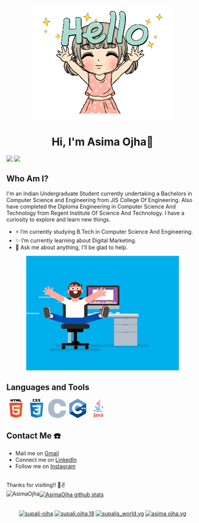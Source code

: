 <!---
- 👋 Hi, I’m Asima Ojha
- 👀 I’m interested in ...
- 🌱 I’m currently learning ...
- 💞️ I’m looking to collaborate on ...
- 📫 How to reach me ...


AsimaOjha/AsimaOjha is a ✨ special ✨ repository because its `README.md` (this file) appears on your GitHub profile.
You can click the Preview link to take a look at your changes.
--->
<p align="center"> <img src="https://github.com/AsimaOjha/AsimaOjha/blob/main/asset/hi-icegif-2.gif" alt="hello" /> </p>
<h1 align="center">Hi, I'm Asima Ojha👋</h1>

![](https://visitor-badge.glitch.me/badge?page_id=AsimaOjha.AsimaOjha)
<a href=https://github.com/TesseractCoding/NeoAlgo>
   <img src=https://img.shields.io/badge/NeoAlgo-Contributor-brightgreen>
</a>

## Who Am I?

I'm an Indian Undergraduate Student currently undertaking a Bachelors in Computer Science and Engineering from JIS College Of Engineering. Also have completed the Diploma Engineering in Computer Science And Technology from Regent Institute Of Science And Technology. I have a curiosity to explore and learn new things. 

- ⚡ I’m currently studying B.Tech in Computer Science And Engineering.
- ✨ I’m currently learning about Digital Marketing.
- 💬 Ask me about anything, I'll be glad to help.

<p align="center"> <img src="https://github.com/SupaliOjha/SupaliOjha/blob/main/asset/coder.gif" alt="codergif" /> </p>

## Languages and Tools  

<img src="https://github.com/devicons/devicon/blob/master/icons/html5/html5-original-wordmark.svg" alt="html5" width="50" height="50"/> <img src="https://github.com/devicons/devicon/blob/master/icons/css3/css3-original-wordmark.svg" alt="css3" width="50" height="50"/>
<img src="https://github.com/devicons/devicon/blob/master/icons/c/c-original.svg" alt="c" width="50" height="50"/>
<img src="https://github.com/devicons/devicon/blob/master/icons/cplusplus/cplusplus-original.svg" alt="c++" width="50" height="50"/>
<img src="https://github.com/devicons/devicon/blob/master/icons/java/java-original-wordmark.svg" alt="java" width="50" height="50"/>



## Contact Me ☎️

* Mail me on [Gmail](asima.ojha.chaiti.dtk@gmail.com) 
* Connect me on [LinkedIn](https://www.linkedin.com/in/supali-ojha)
* Follow me on  [Instagram](https://instagram.com/chaiti_ojha?igshid=1b7pc06ef1s5d)

<br />
Thanks for visiting!! 💞️✌️
<br />

<!--
<a href=https://github-readme-stats.vercel.app">
-->
  <img align="left" src="https://github-readme-stats.vercel.app/api/top-langs/?username=AsimaOjha&layout=compact" alt="AsimaOjha" />
 </a>


<a href="https://github.com/AsimaOjha/github-readme-stats">
  <img align="center" src="https://github-readme-stats.vercel.app/api?username=AsimaOjha&show_icons=true&theme=radical&count_private=true" alt="AsimaOjha github stats" />
</a>
<br />
<br />

<p align="center">
<a href="https://www.linkedin.com/in/supali-ojha" target="blank"><img align="center" src="https://cdn.jsdelivr.net/npm/simple-icons@3.0.1/icons/linkedin.svg" alt="supali-ojha" height="30" width="30" /></a>
<a href="https://www.facebook.com/chaiti.ojha.5" target="blank"><img align="center" src="https://cdn.jsdelivr.net/npm/simple-icons@3.0.1/icons/facebook.svg" alt="supali.ojha.18" height="30" width="30" /></a>
<a href="https://instagram.com/chaiti_ojha?igshid=1b7pc06ef1s5d.vg" target="blank"><img align="center" src="https://cdn.jsdelivr.net/npm/simple-icons@3.0.1/icons/instagram.svg" alt="supalis_world.vg" height="30" width="30" /></a>
<a href="https://youtube.com/channel/UCoTAZV2w03h6zp1ZW3Iuwbw" target="blank"><img align="center" src="https://cdn.jsdelivr.net/npm/simple-icons@3.0.1/icons/youtube.svg" alt="asima ojha.vg" height="30" width="30" /></a>
</a>
</p>
